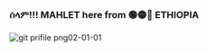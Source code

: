 ### ሰላም!!! MAHLET here from 🟢🟡🔴 ETHIOPIA 

![git prifile png02-01-01](https://user-images.githubusercontent.com/110999391/190632732-bb1e652f-872e-4939-a2c5-6dade72a3f43.png)


<!--
**Mahlet2123/Mahlet2123** is a ✨ _special_ ✨ repository because its `README.md` (this file) appears on your GitHub profile.

Here are some ideas to get you started:

- 🔭 I’m currently working on ...
- 🌱 I’m currently learning ...
- 👯 I’m looking to collaborate on ...
- 🤔 I’m looking for help with ...
- 💬 Ask me about ...
- 📫 How to reach me: ...
- 😄 Pronouns: ...
- ⚡ Fun fact: ...
-->
